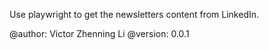 Use playwright to get the newsletters content from LinkedIn.

@author: Victor Zhenning Li
@version: 0.0.1
